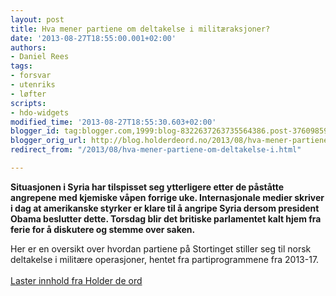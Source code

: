 ```yaml
---
layout: post
title: Hva mener partiene om deltakelse i militæraksjoner?
date: '2013-08-27T18:55:00.001+02:00'
authors:
- Daniel Rees
tags:
- forsvar
- utenriks
- løfter
scripts:
- hdo-widgets
modified_time: '2013-08-27T18:55:30.603+02:00'
blogger_id: tag:blogger.com,1999:blog-8322637263735564386.post-3760985915820599974
blogger_orig_url: http://blog.holderdeord.no/2013/08/hva-mener-partiene-om-deltakelse-i.html
redirect_from: "/2013/08/hva-mener-partiene-om-deltakelse-i.html"

---
```


**Situasjonen i Syria har tilspisset seg ytterligere etter de påståtte angrepene med kjemiske våpen forrige uke. Internasjonale medier skriver i dag at amerikanske styrker er klare til å angripe Syria dersom president Obama beslutter dette. Torsdag blir det britiske parlamentet kalt hjem fra ferie for å diskutere og stemme over saken.**

Her er en oversikt over hvordan partiene på Stortinget stiller seg til norsk deltakelse i militære operasjoner, hentet fra partiprogrammene fra 2013-17.<br /><br /><a class="hdo-promises-widget" data-promises="6610,6525,10283,8842,10066,8437,10026,10620,7721" href="http://www.holderdeord.no/">Laster innhold fra Holder de ord</a>
